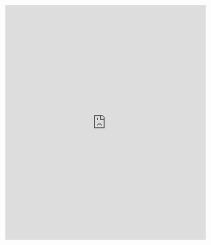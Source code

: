 <!--t Contact t-->
<!--d  d-->

<iframe src="https://docs.google.com/forms/d/e/1FAIpQLSdDghZ1pFapPSmENBCjb_P4fihVWEZ0ADGFLLkdJXe-UZZkjw/viewform?embedded=true" width="640" height="751" frameborder="0" marginheight="0" marginwidth="0">Chargement en cours...</iframe>
